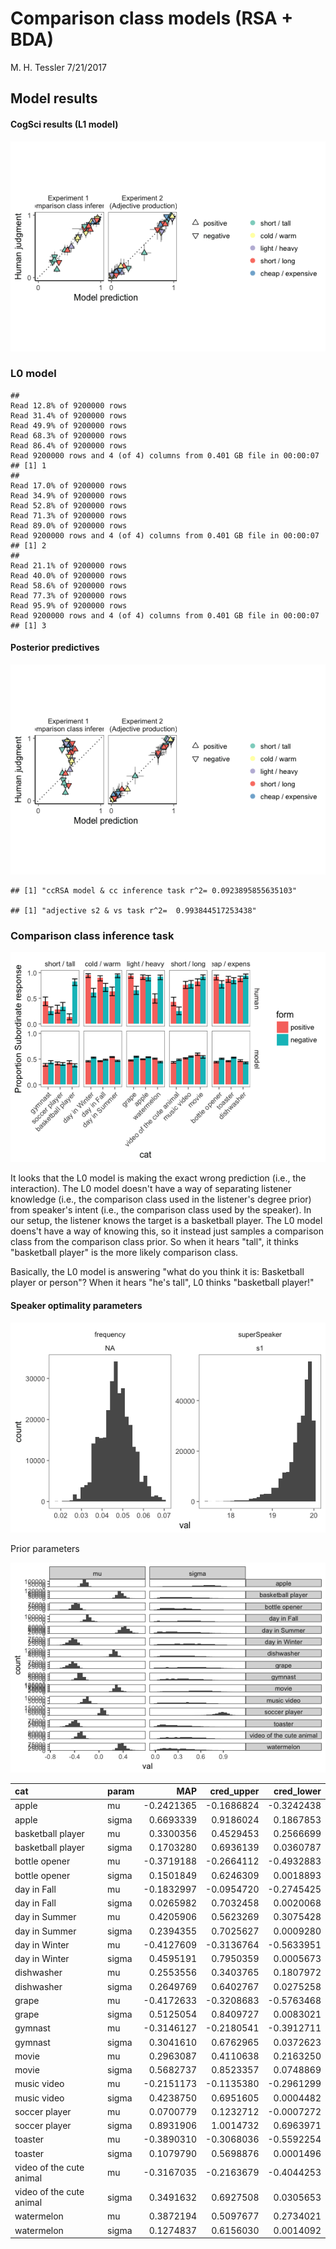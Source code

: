 Comparison class models (RSA + BDA)
================
M. H. Tessler
7/21/2017

Model results
-------------

#### CogSci results (L1 model)

![](figs/l1.model.figure-1.png)

### L0 model

    ## 
    Read 12.8% of 9200000 rows
    Read 31.4% of 9200000 rows
    Read 49.9% of 9200000 rows
    Read 68.3% of 9200000 rows
    Read 86.4% of 9200000 rows
    Read 9200000 rows and 4 (of 4) columns from 0.401 GB file in 00:00:07
    ## [1] 1
    ## 
    Read 17.0% of 9200000 rows
    Read 34.9% of 9200000 rows
    Read 52.8% of 9200000 rows
    Read 71.3% of 9200000 rows
    Read 89.0% of 9200000 rows
    Read 9200000 rows and 4 (of 4) columns from 0.401 GB file in 00:00:07
    ## [1] 2
    ## 
    Read 21.1% of 9200000 rows
    Read 40.0% of 9200000 rows
    Read 58.6% of 9200000 rows
    Read 77.3% of 9200000 rows
    Read 95.9% of 9200000 rows
    Read 9200000 rows and 4 (of 4) columns from 0.401 GB file in 00:00:07
    ## [1] 3

#### Posterior predictives

![](figs/unnamed-chunk-3-1.png)

    ## [1] "ccRSA model & cc inference task r^2= 0.0923895855635103"

    ## [1] "adjective s2 & vs task r^2=  0.993844517253438"

### Comparison class inference task

![](figs/unnamed-chunk-5-1.png)

It looks that the L0 model is making the exact wrong prediction (i.e., the interaction). The L0 model doesn't have a way of separating listener knowledge (i.e., the comparison class used in the listener's degree prior) from speaker's intent (i.e., the comparison class used by the speaker). In our setup, the listener knows the target is a basketball player. The L0 model doens't have a way of knowing this, so it instead just samples a comparison class from the comparison class prior. So when it hears "tall", it thinks "basketball player" is the more likely comparison class.

Basically, the L0 model is answering "what do you think it is: Basketball player or person"? When it hears "he's tall", L0 thinks "basketball player!"

#### Speaker optimality parameters

![](figs/unnamed-chunk-6-1.png)

Prior parameters

![](figs/unnamed-chunk-7-1.png)

| cat                      | param |         MAP|  cred\_upper|  cred\_lower|
|:-------------------------|:------|-----------:|------------:|------------:|
| apple                    | mu    |  -0.2421365|   -0.1686824|   -0.3242438|
| apple                    | sigma |   0.6693339|    0.9186024|    0.1867853|
| basketball player        | mu    |   0.3300356|    0.4529453|    0.2566699|
| basketball player        | sigma |   0.1703280|    0.6936139|    0.0360787|
| bottle opener            | mu    |  -0.3719188|   -0.2664112|   -0.4932883|
| bottle opener            | sigma |   0.1501849|    0.6246309|    0.0018893|
| day in Fall              | mu    |  -0.1832997|   -0.0954720|   -0.2745425|
| day in Fall              | sigma |   0.0265982|    0.7032458|    0.0020068|
| day in Summer            | mu    |   0.4205906|    0.5623269|    0.3075428|
| day in Summer            | sigma |   0.2394355|    0.7025627|    0.0009280|
| day in Winter            | mu    |  -0.4127609|   -0.3136764|   -0.5633951|
| day in Winter            | sigma |   0.4595191|    0.7950359|    0.0005673|
| dishwasher               | mu    |   0.2553556|    0.3403765|    0.1807972|
| dishwasher               | sigma |   0.2649769|    0.6402767|    0.0275258|
| grape                    | mu    |  -0.4172633|   -0.3208683|   -0.5763468|
| grape                    | sigma |   0.5125054|    0.8409727|    0.0083021|
| gymnast                  | mu    |  -0.3146127|   -0.2180541|   -0.3912711|
| gymnast                  | sigma |   0.3041610|    0.6762965|    0.0372623|
| movie                    | mu    |   0.2963087|    0.4110638|    0.2163250|
| movie                    | sigma |   0.5682737|    0.8523357|    0.0748869|
| music video              | mu    |  -0.2151173|   -0.1135380|   -0.2961299|
| music video              | sigma |   0.4238750|    0.6951605|    0.0004482|
| soccer player            | mu    |   0.0700779|    0.1232712|   -0.0007272|
| soccer player            | sigma |   0.8931906|    1.0014732|    0.6963971|
| toaster                  | mu    |  -0.3890310|   -0.3068036|   -0.5592254|
| toaster                  | sigma |   0.1079790|    0.5698876|    0.0001496|
| video of the cute animal | mu    |  -0.3167035|   -0.2163679|   -0.4044253|
| video of the cute animal | sigma |   0.3491632|    0.6927508|    0.0305653|
| watermelon               | mu    |   0.3872194|    0.5097677|    0.2734021|
| watermelon               | sigma |   0.1274837|    0.6156030|    0.0014092|

